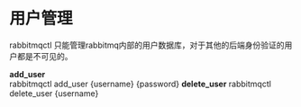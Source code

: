 # 用户管理
rabbitmqctl 只能管理rabbitmq内部的用户数据库，对于其他的后端身份验证的用户都是不可见的。

**add_user**    
rabbitmqctl add_user {username} {password}
**delete_user** 
rabbitmqctl delete_user {username}

